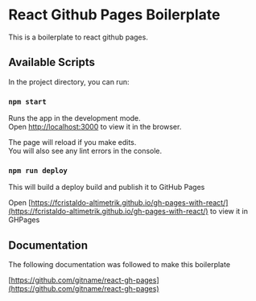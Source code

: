 # React Github Pages Boilerplate

This is a boilerplate to react github pages.

## Available Scripts

In the project directory, you can run:

### `npm start`

Runs the app in the development mode.\
Open [http://localhost:3000](http://localhost:3000) to view it in the browser.

The page will reload if you make edits.\
You will also see any lint errors in the console.

### `npm run deploy`

This will build a deploy build and publish it to GitHub Pages

Open [https://fcristaldo-altimetrik.github.io/gh-pages-with-react/](https://fcristaldo-altimetrik.github.io/gh-pages-with-react/) to view it in GHPages

## Documentation

The following documentation was followed to make this boilerplate

[https://github.com/gitname/react-gh-pages](https://github.com/gitname/react-gh-pages)
